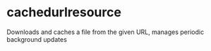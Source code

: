 # cachedurlresource
Downloads and caches a file from the given URL, manages periodic background updates
